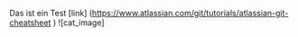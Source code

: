 Das ist ein Test [link] (https://www.atlassian.com/git/tutorials/atlassian-git-cheatsheet )
![cat_image]